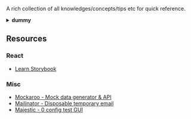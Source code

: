 
A rich collection of all knowledges/concepts/tips etc for quick reference.

<details>
<summary><strong>dummy</strong></summary>
  Dummy
</details>

## Resources
### React
  * [Learn Storybook](https://www.learnstorybook.com/react/en/test/)

### Misc
  * [Mockaroo - Mock data generator & API](https://mockaroo.com/)
  * [Mailinator - Disposable temporary email](https://mailinator.com/)
  * [Majestic - 0 config test GUI](https://github.com/Raathigesh/majestic)

